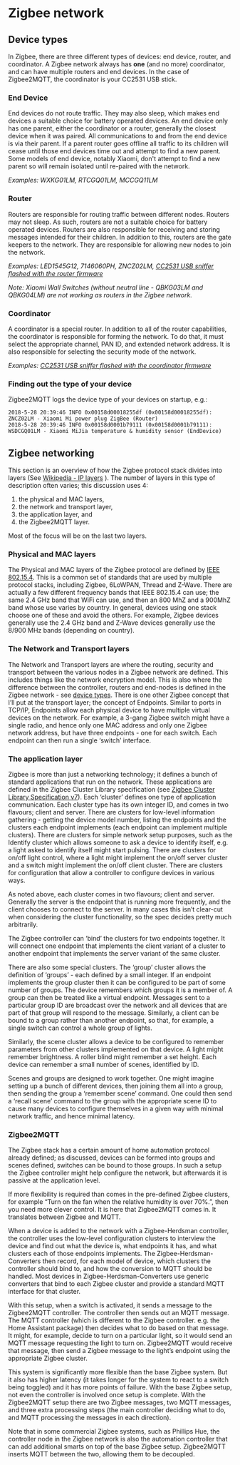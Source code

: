 ---
---

# Zigbee network

## Device types
In Zigbee, there are three different types of devices: end device, router, and coordinator. A Zigbee network always has **one** (and no more) coordinator, and can have multiple routers and end devices. In the case of Zigbee2MQTT, the coordinator is your CC2531 USB stick.

### End Device
End devices do not route traffic. They may also sleep, which makes end devices a suitable choice for battery operated devices. An end device only has one parent, either the coordinator or a router, generally the closest device when it was paired. All communications to and from the end device is via their parent. If a parent router goes offline all traffic to its children will cease until those end devices time out and attempt to find a new parent. Some models of end device, notably Xiaomi, don't attempt to find a new parent so will remain isolated until re-paired with the network.

*Examples: WXKG01LM, RTCGQ01LM, MCCGQ11LM*

### Router
Routers are responsible for routing traffic between different nodes. Routers may not sleep. As such, routers are not a suitable choice for battery operated devices. Routers are also responsible for receiving and storing messages intended for their children. In addition to this, routers are the gate keepers to the network. They are responsible for allowing new nodes to join the network.

*Examples: LED1545G12, 7146060PH, ZNCZ02LM, [CC2531 USB sniffer flashed with the  router firmware](https://github.com/Koenkk/Z-Stack-firmware/tree/master/router/CC2531/bin)*

*Note: Xiaomi Wall Switches (without neutral line - QBKG03LM and QBKG04LM) are not working as routers in the Zigbee network.*


### Coordinator
A coordinator is a special router. In addition to all of the router capabilities, the coordinator is responsible for forming the network. To do that, it must select the appropriate channel, PAN ID, and extended network address. It is also responsible for selecting the security mode of the network.

*Examples: [CC2531 USB sniffer flashed with the coordinator firmware](https://github.com/Koenkk/Z-Stack-firmware/tree/master/coordinator/Z-Stack_Home_1.2/bin/default)*

### Finding out the type of your device
Zigbee2MQTT logs the device type of your devices on startup, e.g.:
```
2018-5-28 20:39:46 INFO 0x00158d00018255df (0x00158d00018255df): ZNCZ02LM - Xiaomi Mi power plug ZigBee (Router)
2018-5-28 20:39:46 INFO 0x00158d0001b79111 (0x00158d0001b79111): WSDCGQ01LM - Xiaomi MiJia temperature & humidity sensor (EndDevice)
```

## Zigbee networking

This section is an overview of how the Zigbee protocol stack divides into layers (See [Wikipedia - IP layers](https://en.wikipedia.org/wiki/Internet_protocol_suite#Layer_names_and_number_of_layers_in_the_literature) ).  The number of layers in this type of description often varies; this discussion uses 4:

1. the physical and MAC layers, 
2. the network and transport layer,
3. the application layer, and
4. the Zigbee2MQTT layer.

Most of the focus will be on the last two layers.

### Physical and MAC layers

The Physical and MAC layers of the Zigbee protocol are defined by [IEEE 802.15.4](https://en.wikipedia.org/wiki/IEEE_802.15.4).  This is a common set of standards that are used by multiple protocol stacks, including Zigbee, 6LoWPAN, Thread and Z-Wave.  There are actually a few different frequency bands that IEEE 802.15.4 can use; the same 2.4 GHz band that WiFi can use, and then an 800 MhZ and a 900MhZ band whose use varies by country.  In general, devices using one stack choose one of these and avoid the others.  For example, Zigbee devices generally use the 2.4 GHz band and Z-Wave devices generally use the 8/900 MHz bands (depending on country).

### The Network and Transport layers

The Network and Transport layers are where the routing, security and transport between the various nodes in a Zigbee network are defined.  This includes things like the network encryption model.  This is also where the difference between the controller, routers and end-nodes is defined in the Zigbee network - see [device types](#device-types).  There is one other Zigbee concept that I’ll put at the transport layer; the concept of Endpoints.  Similar to ports in TCP/IP, Endpoints allow each physical device to have multiple virtual devices on the network.  For example, a 3-gang Zigbee switch might have a single radio, and hence only one MAC address and only one Zigbee network address, but have three endpoints - one for each switch.  Each endpoint can then run a single ‘switch’ interface.

### The application layer

Zigbee is more than just a networking technology; it defines a bunch of standard applications that run on the network.  These applications are defined in the Zigbee Cluster Library specification (see [Zigbee Cluster Library Specification v7](https://github.com/Koenkk/zigbee-herdsman/blob/master/docs/07-5123-08-Zigbee-Cluster-Library.pdf)).  Each ‘cluster’ defines one type of application communication.  Each cluster type has its own integer ID, and comes in two flavours; client and server.  There are clusters for low-level information gathering - getting the device model number, listing the endpoints and the clusters each endpoint implements (each endpoint can implement multiple clusters).  There are clusters for simple network setup purposes, such as the Identify cluster which allows someone to ask a device to identify itself, e.g. a light asked to identify itself might start pulsing.  There are clusters for on/off light control, where a light might implement the on/off server cluster and a switch might implement the on/off client cluster.  There are clusters for configuration that allow a controller to configure devices in various ways.

As noted above, each cluster comes in two flavours; client and server.  Generally the server is the endpoint that is running more frequently, and the client chooses to connect to the server.  In many cases this isn’t clear-cut when considering the cluster functionality, so the spec decides pretty much arbitrarily.

The Zigbee controller can ‘bind’ the clusters for two endpoints together.  It will connect one endpoint that implements the client variant of a cluster to another endpoint that implements the server variant of the same cluster.

There are also some special clusters.  The ‘group’ cluster allows the definition of ‘groups’ - each defined by a small integer.  If an endpoint implements the group cluster then it can be configured to be part of some number of groups.  The device remembers which groups it is a member of.  A group can then be treated like a virtual endpoint.  Messages sent to a particular group ID are broadcast over the network and all devices that are part of that group will respond to the message.  Similarly, a client can be bound to a group rather than another endpoint, so that, for example, a single switch can control a whole group of lights.

Similarly, the scene cluster allows a device to be configured to remember parameters from other clusters implemented on that device.  A light might remember brightness.  A roller blind might remember a set height.  Each device can remember a small number of scenes, identified by ID.

Scenes and groups are designed to work together.  One might imagine setting up a bunch of different devices, then joining them all into a group, then sending the group a ‘remember scene’ command.  One could then send a ‘recall scene’ command to the group with the appropriate scene ID to cause many devices to configure themselves in a given way with minimal network traffic, and hence minimal latency.

### Zigbee2MQTT

The Zigbee stack has a certain amount of home automation protocol already defined; as discussed, devices can be formed into groups and scenes defined, switches can be bound to those groups.  In such a setup the Zigbee controller might help configure the network, but afterwards it is passive at the application level.

If more flexibility is required than comes in the pre-defined Zigbee clusters, for example “Turn on the fan when the relative humidity is over 70%.”, then you need more clever control.  It is here that Zigbee2MQTT comes in.  It translates between Zigbee and MQTT.

When a device is added to the network with a Zigbee-Herdsman controller, the controller uses the low-level configuration clusters to interview the device and find out what the device is, what endpoints it has, and what clusters each of those endpoints implements.  The Zigbee-Herdsman-Converters then record, for each model of device, which clusters the controller should bind to, and how the conversion to MQTT should be handled.  Most devices in Zigbee-Herdsman-Converters use generic converters that bind to each Zigbee cluster and provide a standard MQTT interface for that cluster.

With this setup, when a switch is activated, it sends a message to the Zigbee2MQTT controller.  The controller then sends out an MQTT message.  The MQTT controller (which is different to the Zigbee controller.  e.g. the Home Assistant package) then decides what to do based on that message.  It might, for example, decide to turn on a particular light, so it would send an MQTT message requesting the light to turn on.  Zigbee2MQTT would receive that message, then send a Zigbee message to the light’s endpoint using the appropriate Zigbee cluster.

This system is significantly more flexible than the base Zigbee system.  But it also has higher latency (it takes longer for the system to react to a switch being toggled) and it has more points of failure.  With the base Zigbee setup, not even the controller is involved once setup is complete.  With the Zigbee2MQTT setup there are two Zigbee messages, two MQTT messages, and three extra processing steps (the main controller deciding what to do, and MQTT processing the messages in each direction).

Note that in some commercial Zigbee systems, such as Phillips Hue, the controller node in the Zigbee network is also the automation controller that can add additional smarts on top of the base Zigbee setup.  Zigbee2MQTT inserts MQTT between the two, allowing them to be decoupled.
